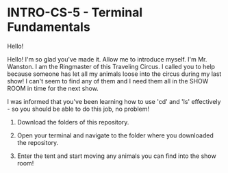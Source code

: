# INTRO-CS-5 -  Terminal Fundamentals 

Hello!

Hello! I'm so glad you've made it. Allow me to introduce myself. I'm Mr. Wanston. I am the Ringmaster of this Traveling Circus. I called you to help because someone has let all my animals loose into the circus during my last show! I can't seem to find any of them and I need them all in the SHOW ROOM in time for the next show. 

I was informed that you've been learning how to use 'cd' and 'ls' effectively - so you should be able to do this job, no problem!

1. Download the folders of this repository.

2. Open your terminal and navigate to the folder where you downloaded the repository.

3. Enter the tent and start moving any animals you can find into the show room! 



 
